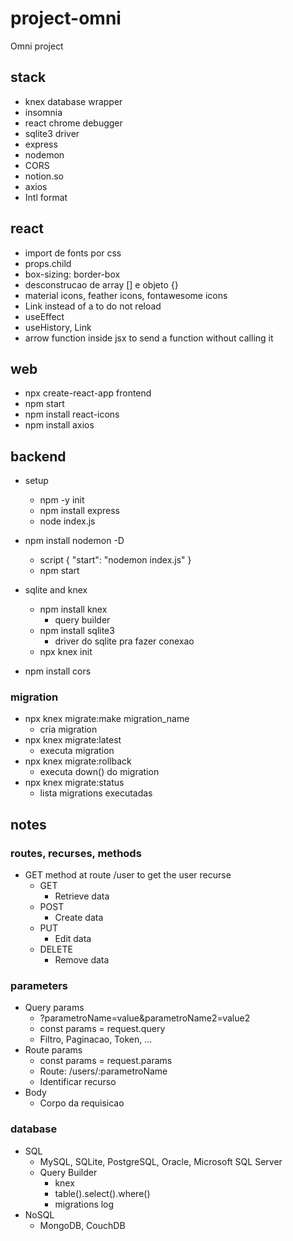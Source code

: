 # project-omni
Omni project

## stack
- knex database wrapper
- insomnia
- react chrome debugger
- sqlite3 driver
- express
- nodemon
- CORS
- notion.so
- axios
- Intl format

## react
- import de fonts por css
- props.child
- box-sizing: border-box
- desconstrucao de array [] e objeto {}
- material icons, feather icons, fontawesome icons
- Link instead of a to do not reload
- useEffect
- useHistory, Link
- arrow function inside jsx to send a function without calling it

## web
- npx create-react-app frontend
- npm start
- npm install react-icons
- npm install axios

## backend

- setup
  - npm -y init
  - npm install express
  - node index.js

- npm install nodemon -D
  - script { "start": "nodemon index.js" }
  - npm start

- sqlite and knex
  - npm install knex
    - query builder
  - npm install sqlite3
    - driver do sqlite pra fazer conexao
  - npx knex init

- npm install cors

### migration

- npx knex migrate:make migration_name
  - cria migration
- npx knex migrate:latest
  - executa migration
- npx knex migrate:rollback
  - executa down() do migration
- npx knex migrate:status
  - lista migrations executadas



## notes

### routes, recurses, methods
- GET method at route /user to get the user recurse
  - GET
    - Retrieve data
  - POST
    - Create data
  - PUT
    - Edit data
  - DELETE
    - Remove data

### parameters
- Query params
  - ?parametroName=value&parametroName2=value2
  - const params = request.query
  - Filtro, Paginacao, Token, ...
- Route params 
  - const params = request.params
  - Route: /users/:parametroName
  - Identificar recurso
- Body
  - Corpo da requisicao

### database
- SQL
  - MySQL, SQLite, PostgreSQL, Oracle, Microsoft SQL Server
  - Query Builder
    - knex
    - table().select().where()
    - migrations log
- NoSQL
  - MongoDB, CouchDB